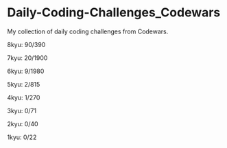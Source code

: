 # Daily-Coding-Challenges_Codewars

My collection of daily coding challenges from Codewars.

8kyu: 90/390

7kyu: 20/1900

6kyu: 9/1980

5kyu: 2/815

4kyu: 1/270

3kyu: 0/71

2kyu: 0/40

1kyu: 0/22

